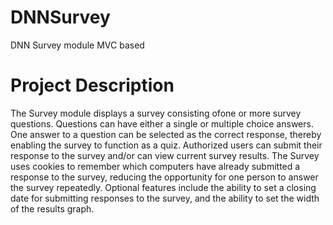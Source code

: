 # DNNSurvey
DNN Survey module MVC based

Project Description
===================
The Survey module displays a survey consisting ofone or more survey questions. Questions can have either a single or multiple choice answers. One answer to a question can be selected as the correct response, thereby enabling the survey to function as a quiz. Authorized users can submit their response to the survey and/or can view current survey results. The Survey uses cookies to remember which computers have already submitted a response to the survey, reducing the opportunity for one person to answer the survey repeatedly. 
Optional features include the ability to set a closing date for submitting responses to the survey, and the ability to set the width of the results graph.
